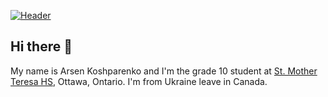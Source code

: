 [![Header](https://raw.githubusercontent.com/MartinHeinz/MartinHeinz/master/readme_header.png "Header")](https://martinheinz.dev/)
## Hi there 👋

My name is Arsen Koshparenko and I'm the grade 10 student at [St. Mother Teresa HS](https://teh.ocsb.ca/), Ottawa, Ontario. I'm from Ukraine leave in Canada.
